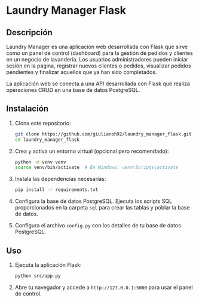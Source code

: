# Laundry Manager Flask

## Descripción

Laundry Manager es una aplicación web desarrollada con Flask que sirve como un panel de control (dashboard) para la gestión de pedidos y clientes en un negocio de lavandería. Los usuarios administradores pueden iniciar sesión en la página, registrar nuevos clientes o pedidos, visualizar pedidos pendientes y finalizar aquellos que ya han sido completados.

La aplicación web se conecta a una API desarrollada con Flask que realiza operaciones CRUD en una base de datos PostgreSQL.


## Instalación

1. Clona este repositorio:

    ```bash
    git clone https://github.com/giulianoh92/laundry_manager_flask.git
    cd laundry_manager_flask
    ```

2. Crea y activa un entorno virtual (opcional pero recomendado):

    ```bash
    python -m venv venv
    source venv/bin/activate  # En Windows: venv\Scripts\activate
    ```

3. Instala las dependencias necesarias:

    ```bash
    pip install -r requirements.txt
    ```

4. Configura la base de datos PostgreSQL. Ejecuta los scripts SQL proporcionados en la carpeta `sql` para crear las tablas y poblar la base de datos.

5. Configura el archivo `config.py` con los detalles de tu base de datos PostgreSQL.

## Uso

1. Ejecuta la aplicación Flask:

    ```bash
    python src/app.py
    ```

2. Abre tu navegador y accede a `http://127.0.0.1:5000` para usar el panel de control.